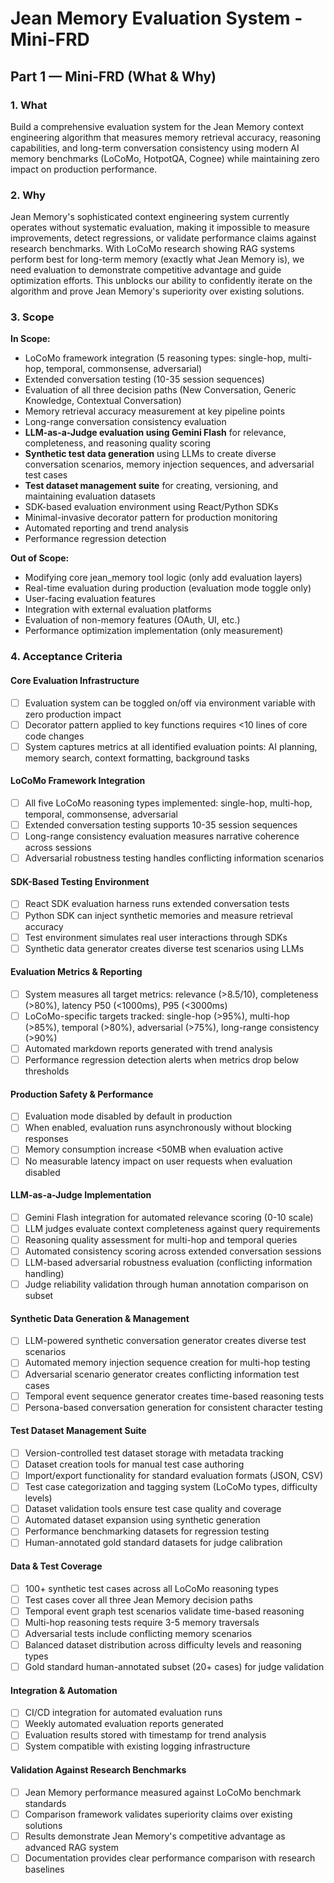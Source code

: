 # Jean Memory Evaluation System - Mini-FRD

## **Part 1 — Mini-FRD (What & Why)**

### 1. **What**
Build a comprehensive evaluation system for the Jean Memory context engineering algorithm that measures memory retrieval accuracy, reasoning capabilities, and long-term conversation consistency using modern AI memory benchmarks (LoCoMo, HotpotQA, Cognee) while maintaining zero impact on production performance.

### 2. **Why**
Jean Memory's sophisticated context engineering system currently operates without systematic evaluation, making it impossible to measure improvements, detect regressions, or validate performance claims against research benchmarks. With LoCoMo research showing RAG systems perform best for long-term memory (exactly what Jean Memory is), we need evaluation to demonstrate competitive advantage and guide optimization efforts. This unblocks our ability to confidently iterate on the algorithm and prove Jean Memory's superiority over existing solutions.

### 3. **Scope**

**In Scope:**
- LoCoMo framework integration (5 reasoning types: single-hop, multi-hop, temporal, commonsense, adversarial)
- Extended conversation testing (10-35 session sequences)
- Evaluation of all three decision paths (New Conversation, Generic Knowledge, Contextual Conversation)
- Memory retrieval accuracy measurement at key pipeline points
- Long-range conversation consistency evaluation
- **LLM-as-a-Judge evaluation using Gemini Flash** for relevance, completeness, and reasoning quality scoring
- **Synthetic test data generation** using LLMs to create diverse conversation scenarios, memory injection sequences, and adversarial test cases
- **Test dataset management suite** for creating, versioning, and maintaining evaluation datasets
- SDK-based evaluation environment using React/Python SDKs
- Minimal-invasive decorator pattern for production monitoring
- Automated reporting and trend analysis
- Performance regression detection

**Out of Scope:**
- Modifying core jean_memory tool logic (only add evaluation layers)
- Real-time evaluation during production (evaluation mode toggle only)
- User-facing evaluation features
- Integration with external evaluation platforms
- Evaluation of non-memory features (OAuth, UI, etc.)
- Performance optimization implementation (only measurement)

### 4. **Acceptance Criteria**

#### Core Evaluation Infrastructure
- [ ] Evaluation system can be toggled on/off via environment variable with zero production impact
- [ ] Decorator pattern applied to key functions requires <10 lines of core code changes
- [ ] System captures metrics at all identified evaluation points: AI planning, memory search, context formatting, background tasks

#### LoCoMo Framework Integration
- [ ] All five LoCoMo reasoning types implemented: single-hop, multi-hop, temporal, commonsense, adversarial
- [ ] Extended conversation testing supports 10-35 session sequences
- [ ] Long-range consistency evaluation measures narrative coherence across sessions
- [ ] Adversarial robustness testing handles conflicting information scenarios

#### SDK-Based Testing Environment
- [ ] React SDK evaluation harness runs extended conversation tests
- [ ] Python SDK can inject synthetic memories and measure retrieval accuracy
- [ ] Test environment simulates real user interactions through SDKs
- [ ] Synthetic data generator creates diverse test scenarios using LLMs

#### Evaluation Metrics & Reporting
- [ ] System measures all target metrics: relevance (>8.5/10), completeness (>80%), latency P50 (<1000ms), P95 (<3000ms)
- [ ] LoCoMo-specific targets tracked: single-hop (>95%), multi-hop (>85%), temporal (>80%), adversarial (>75%), long-range consistency (>90%)
- [ ] Automated markdown reports generated with trend analysis
- [ ] Performance regression detection alerts when metrics drop below thresholds

#### Production Safety & Performance
- [ ] Evaluation mode disabled by default in production
- [ ] When enabled, evaluation runs asynchronously without blocking responses
- [ ] Memory consumption increase <50MB when evaluation active
- [ ] No measurable latency impact on user requests when evaluation disabled

#### LLM-as-a-Judge Implementation
- [ ] Gemini Flash integration for automated relevance scoring (0-10 scale)
- [ ] LLM judges evaluate context completeness against query requirements
- [ ] Reasoning quality assessment for multi-hop and temporal queries
- [ ] Automated consistency scoring across extended conversation sessions
- [ ] LLM-based adversarial robustness evaluation (conflicting information handling)
- [ ] Judge reliability validation through human annotation comparison on subset

#### Synthetic Data Generation & Management
- [ ] LLM-powered synthetic conversation generator creates diverse test scenarios
- [ ] Automated memory injection sequence creation for multi-hop testing
- [ ] Adversarial scenario generator creates conflicting information test cases
- [ ] Temporal event sequence generator creates time-based reasoning tests
- [ ] Persona-based conversation generation for consistent character testing

#### Test Dataset Management Suite
- [ ] Version-controlled test dataset storage with metadata tracking
- [ ] Dataset creation tools for manual test case authoring
- [ ] Import/export functionality for standard evaluation formats (JSON, CSV)
- [ ] Test case categorization and tagging system (LoCoMo types, difficulty levels)
- [ ] Dataset validation tools ensure test case quality and coverage
- [ ] Automated dataset expansion using synthetic generation
- [ ] Performance benchmarking datasets for regression testing
- [ ] Human-annotated gold standard datasets for judge calibration

#### Data & Test Coverage
- [ ] 100+ synthetic test cases across all LoCoMo reasoning types
- [ ] Test cases cover all three Jean Memory decision paths
- [ ] Temporal event graph test scenarios validate time-based reasoning
- [ ] Multi-hop reasoning tests require 3-5 memory traversals
- [ ] Adversarial tests include conflicting memory scenarios
- [ ] Balanced dataset distribution across difficulty levels and reasoning types
- [ ] Gold standard human-annotated subset (20+ cases) for judge validation

#### Integration & Automation
- [ ] CI/CD integration for automated evaluation runs
- [ ] Weekly automated evaluation reports generated
- [ ] Evaluation results stored with timestamp for trend analysis
- [ ] System compatible with existing logging infrastructure

#### Validation Against Research Benchmarks
- [ ] Jean Memory performance measured against LoCoMo benchmark standards
- [ ] Comparison framework validates superiority claims over existing solutions
- [ ] Results demonstrate Jean Memory's competitive advantage as advanced RAG system
- [ ] Documentation provides clear performance comparison with research baselines